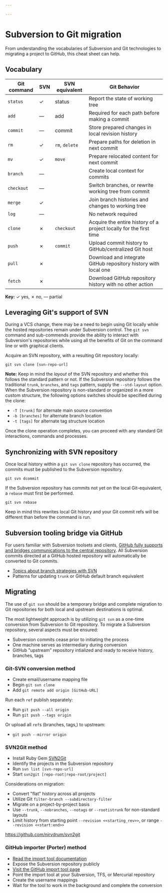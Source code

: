 ```yaml
---

---
```


# Subversion to Git migration

From understanding the vocabularies of Subversion and Git technologies to migrating a project to GitHub, this cheat sheet can help.


## Vocabulary

| Git command | SVN | SVN equivalent | Git Behavior |
|---|---|---|---|
| `status` | ✓ | status | Report the state of working tree |
| `add` | — | add | Required for each path before making a commit |
| `commit` | — | commit | Store prepared changes in local revision history |
| `rm` | ✓ | `rm`, `delete` | Prepare paths for deletion in next commit |
| `mv` | ✓ | `move` | Prepare relocated content for next commit |
| `branch` | — |  | Create local context for commits |
| `checkout` | — |  | Switch branches, or rewrite working tree from commit |
| `merge` | ✓ |  | Join branch histories and changes to working tree |
| `log` | — |  | No network required |
| `clone` | ✗ | `checkout` | Acquire the entire history of a project locally for the first time |
| `push` | ✗ | `commit` | Upload commit history to GitHub/centralized Git host |
| `pull` | ✗ |  | Download and integrate GitHub repository history with local one |
| `fetch` | ✗ |  | Download GitHub repository history with no other action  |

**Key:** ✓ yes, ✗ no, — partial

## Leveraging Git's support of SVN
During a VCS change, there may be a need to begin using Git locally while the hosted repositories remain under Subversion control. The `git svn` command and sub-commends provide the ability to interact with Subversion's repositories while using all the benefits of Git on the command line or with graphical clients.

Acquire an SVN repository, with a resulting Git repository locally:

`git svn clone [svn-repo-url]`

**Note:** Keep in mind the *layout* of the SVN repository and whether this follows the standard pattern or not. If the Subversion repository follows the traditional `trunk`, `branches`, and `tags` pattern, supply the `--std-layout` option. When the Subversion repository is non-standard or organized in a more custom structure, the following options switches should be specified during the clone:

* `-T [trunk]` for alternate main source convention
* `-b [branches]` for alternate branch location
* `-t [tags]` for alternate tag structure location

Once the clone operation completes, you can proceed with any standard Git interactions, commands and processes.

## Synchronizing with SVN repository

Once local history within a `git svn clone` repository has occurred, the commits must be published to the Subversion repository.

`git svn dcommit`

If the Subversion repository has commits not yet on the local Git-equivalent, a `rebase` must first be performed.

`git svn rebase`

Keep in mind this rewrites local Git history and your Git commit refs will be different than before the command is run.

## Subversion tooling bridge via GitHub

For users familiar with Subversion toolsets and clients, [GitHub fully supports and bridges communications to the central repository](https://help.github.com/articles/support-for-subversion-clients/). All Subversion commits directed at a GitHub hosted repository will automatically be converted to Git commits.

* [Topics about branch strategies with SVN](https://github.com/blog/1178-collaborating-on-github-with-subversion)
* Patterns for updating `trunk` or GitHub default branch equivalent


## Migrating

The use of `git svn` should be a temporary bridge and complete migration to Git repositories for both local and upstream destinations is optimal.

The most lightweight approach is by utilizing `git svn` as a one-time conversion from Subversion to Git repository. To migrate a Subversion repository, several aspects must be ensured:

* Subversion commits cease prior to initiating the process
* One machine serves as intermediary during conversion
* GitHub "upstream" repository intialized and ready to receive history, branches, tags

### Git-SVN conversion method
* Create email/username mapping file
* Begin `git svn clone`
* Add `git remote add origin [GitHub-URL]`

Run each `ref` publish separately:

* Run `git push --all origin`
* Run `git push --tags origin`

Or upload all `ref`s (branches, tags,) to upstream:

* `git push --mirror origin`

### SVN2Git method

* Install Ruby Gem [SVN2Git](https://github.com/nirvdrum/svn2git)
* Identify the projects in the Subversion repository
* Run `svn list [svn-repo-url]`
* Start `svn2git [repo-root|repo-root/project]`

Considerations on migration:

* Convert "flat" history across all projects
* Utilize Git `filter-branch --subdirectory-filter`
* Migrate on a project-by-project basis
* Use `--trunk`, `--nobranches`, `--notags` or `--rootistrunk` for non-standard layouts
* Limit history from starting point ``--revision <<starting_rev>>``, or range `--revision <<start:end>>`

https://github.com/nirvdrum/svn2git

### GitHub importer (Porter) method
* [Read the import tool documentation](https://help.github.com/articles/importing-from-other-version-control-systems-to-github/)
* Expose the Subversion repository publicly
* [Visit the GitHub import tool page](https://porter.github.com/new)
* Point the import tool at your Subversion, TFS, or Mercurial repository
* Create the username mappings
* Wait for the tool to work in the background and complete the conversion
